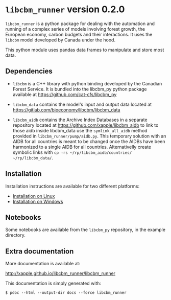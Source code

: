 # `libcbm_runner` version 0.2.0

`libcbm_runner` is a python package for dealing with the automation and running of a complex series of models involving forest growth, the European economy, carbon budgets and their interactions. It uses the `libcbm` model developed by Canada under the hood.

This python module uses pandas data frames to manipulate and store most data.


## Dependencies

* `libcbm` is a C++ library with python binding developed by the Canadian Forest Service. It is bundled into the libcbm_py python package available at https://github.com/cat-cfs/libcbm_py

* `libcbm_data` contains the model's input and output data located at https://gitlab.com/bioeconomy/libcbm/libcbm_data

* `libcbm_aidb` contains the Archive Index Databases in a separate repository located at 
  https://github.com/xapple/libcbm_aidb to link to those aidb inside libcbm_data use the 
  `symlink_all_aidb` method provided in `libcbm_runner/pump/aidb.py`. This temporary 
  solution with an AIDB for all countries is meant to be changed once the AIDBs have 
  been harmonized to a single AIDB for all countries. Alternativelly create symbolic 
  links with `cp -rs ~/rp/libcbm_aidb/countries/ ~/rp/libcbm_data/`.



## Installation

Installation instructions are available for two different platforms:

* [Installation on Linux](docs/setup_on_linux.md)
* [Installation on Windows](docs/setup_on_windows.md)


## Notebooks

Some notebooks are available from the `libcbm_py` repository, in the example directory.


## Extra documentation

More documentation is available at:

<http://xapple.github.io/libcbm_runner/libcbm_runner>

This documentation is simply generated with:

    $ pdoc --html --output-dir docs --force libcbm_runner
